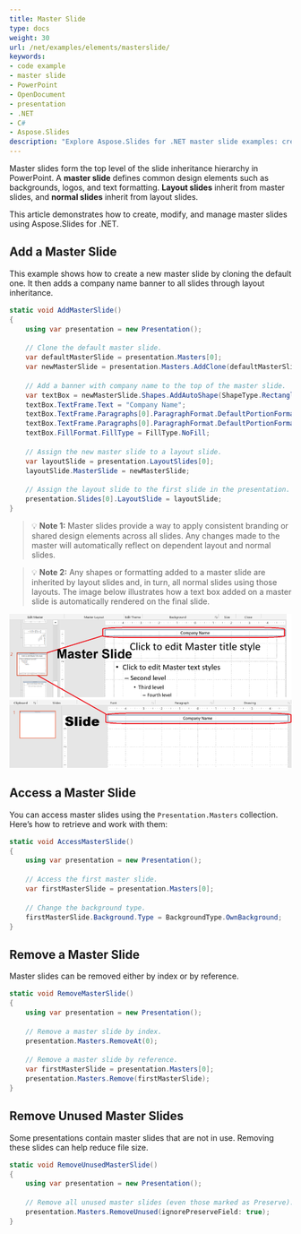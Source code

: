 ```yaml
---
title: Master Slide
type: docs
weight: 30
url: /net/examples/elements/masterslide/
keywords:
- code example
- master slide
- PowerPoint
- OpenDocument
- presentation
- .NET
- C#
- Aspose.Slides
description: "Explore Aspose.Slides for .NET master slide examples: create, edit, and style masters, placeholders, and themes in PPT, PPTX, and ODP with clear C# code."
---
```


Master slides form the top level of the slide inheritance hierarchy in PowerPoint. A **master slide** defines common design elements such as backgrounds, logos, and text formatting. **Layout slides** inherit from master slides, and **normal slides** inherit from layout slides.

This article demonstrates how to create, modify, and manage master slides using Aspose.Slides for .NET.

## **Add a Master Slide**

This example shows how to create a new master slide by cloning the default one. It then adds a company name banner to all slides through layout inheritance.

```csharp
static void AddMasterSlide()
{
    using var presentation = new Presentation();

    // Clone the default master slide.
    var defaultMasterSlide = presentation.Masters[0];
    var newMasterSlide = presentation.Masters.AddClone(defaultMasterSlide);

    // Add a banner with company name to the top of the master slide.
    var textBox = newMasterSlide.Shapes.AddAutoShape(ShapeType.Rectangle, x: 0, y: 0, width: 720, height: 25);
    textBox.TextFrame.Text = "Company Name";
    textBox.TextFrame.Paragraphs[0].ParagraphFormat.DefaultPortionFormat.FillFormat.FillType = FillType.Solid;
    textBox.TextFrame.Paragraphs[0].ParagraphFormat.DefaultPortionFormat.FillFormat.SolidFillColor.Color = Color.Black;
    textBox.FillFormat.FillType = FillType.NoFill;

    // Assign the new master slide to a layout slide.
    var layoutSlide = presentation.LayoutSlides[0];
    layoutSlide.MasterSlide = newMasterSlide;

    // Assign the layout slide to the first slide in the presentation.
    presentation.Slides[0].LayoutSlide = layoutSlide;
}
```

> 💡 **Note 1:** Master slides provide a way to apply consistent branding or shared design elements across all slides. Any changes made to the master will automatically reflect on dependent layout and normal slides.

> 💡 **Note 2:** Any shapes or formatting added to a master slide are inherited by layout slides and, in turn, all normal slides using those layouts.
> The image below illustrates how a text box added on a master slide is automatically rendered on the final slide.

![Master Inheritance Example](master-slide-banner.png)

## **Access a Master Slide**

You can access master slides using the `Presentation.Masters` collection. Here’s how to retrieve and work with them:

```csharp
static void AccessMasterSlide()
{
    using var presentation = new Presentation();

    // Access the first master slide.
    var firstMasterSlide = presentation.Masters[0];

    // Change the background type.
    firstMasterSlide.Background.Type = BackgroundType.OwnBackground;
}
```

## **Remove a Master Slide**

Master slides can be removed either by index or by reference.

```csharp
static void RemoveMasterSlide()
{
    using var presentation = new Presentation();

    // Remove a master slide by index.
    presentation.Masters.RemoveAt(0);

    // Remove a master slide by reference.
    var firstMasterSlide = presentation.Masters[0];
    presentation.Masters.Remove(firstMasterSlide);
}
```

## **Remove Unused Master Slides**

Some presentations contain master slides that are not in use. Removing these slides can help reduce file size.

```csharp
static void RemoveUnusedMasterSlide()
{
    using var presentation = new Presentation();

    // Remove all unused master slides (even those marked as Preserve).
    presentation.Masters.RemoveUnused(ignorePreserveField: true);
}
```
